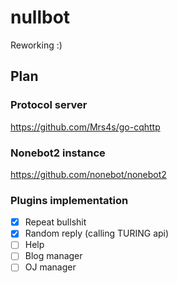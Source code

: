 # nullbot

Reworking :)

## Plan

### Protocol server

https://github.com/Mrs4s/go-cqhttp

### Nonebot2 instance

https://github.com/nonebot/nonebot2

### Plugins implementation

- [x] Repeat bullshit
- [x] Random reply (calling TURING api)
- [ ] Help
- [ ] Blog manager
- [ ] OJ manager
